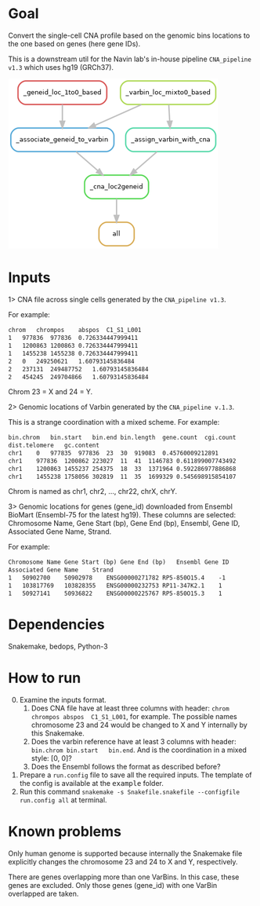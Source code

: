 # Goal

Convert the single-cell CNA profile based on the genomic bins locations to the
one based on genes (here gene IDs).

This is a downstream util for the Navin lab's in-house pipeline `CNA_pipeline
v1.3` which uses hg19 (GRCh37).

![](diagram-workflow.png)

# Inputs

1> CNA file across single cells generated by the `CNA_pipeline v1.3`.

For example:

```
chrom   chrompos    abspos  C1_S1_L001
1   977836  977836  0.726334447999411
1   1200863 1200863 0.726334447999411
1   1455238 1455238 0.726334447999411
2   0   249250621   1.60793145836484
2   237131  249487752   1.60793145836484
2   454245  249704866   1.60793145836484
```

Chrom 23 = X and 24 = Y.

2> Genomic locations of Varbin generated by the `CNA_pipeline v.1.3`.

This is a strange coordination with a mixed scheme. For example:

```
bin.chrom   bin.start   bin.end bin.length  gene.count  cgi.count   dist.telomere   gc.content
chr1    0   977835  977836  23  30  919083  0.45760009212891
chr1    977836  1200862 223027  11  41  1146783 0.611899007743492
chr1    1200863 1455237 254375  18  33  1371964 0.592286977886868
chr1    1455238 1758056 302819  11  35  1699329 0.545698915854107
```

Chrom is named as chr1, chr2, ..., chr22, chrX, chrY.

3> Genomic locations for genes (gene_id) downloaded from Ensembl BioMart
(Ensembl-75 for the latest hg19). These columns are selected: Chromosome Name,
Gene Start (bp), Gene End (bp), Ensembl, Gene ID, Associated Gene Name, Strand.

For example:

```
Chromosome Name Gene Start (bp) Gene End (bp)   Ensembl Gene ID Associated Gene Name    Strand
1   50902700    50902978    ENSG00000271782 RP5-850O15.4    -1
1   103817769   103828355   ENSG00000232753 RP11-347K2.1    1
1   50927141    50936822    ENSG00000225767 RP5-850O15.3    1
```
# Dependencies

Snakemake, bedops, Python-3

# How to run

0. Examine the inputs format.
   1. Does CNA file have at least three columns with header: `chrom   chrompos
      abspos  C1_S1_L001`, for example. The possible names chromosome 23 and 24
      would be changed to X and Y internally by this Snakemake.
   2. Does the varbin reference have at least 3 columns with header: `bin.chrom
      bin.start   bin.end`. And is the coordination in a mixed style: [0, 0]?
   3. Does the Ensembl follows the format as described before?
1. Prepare a `run.config` file to save all the required inputs. The template of
   the config is available at the <kbd>example</kbd> folder.
2. Run this command `snakemake -s Snakefile.snakefile --configfile run.config
   all` at terminal.

# Known problems

Only human genome is supported because internally the Snakemake file explicitly
changes the chromosome 23 and 24 to X and Y, respectively.

There are genes overlapping more than one VarBins. In this case, these genes are excluded. Only those genes (gene_id) with one VarBin overlapped are taken.

